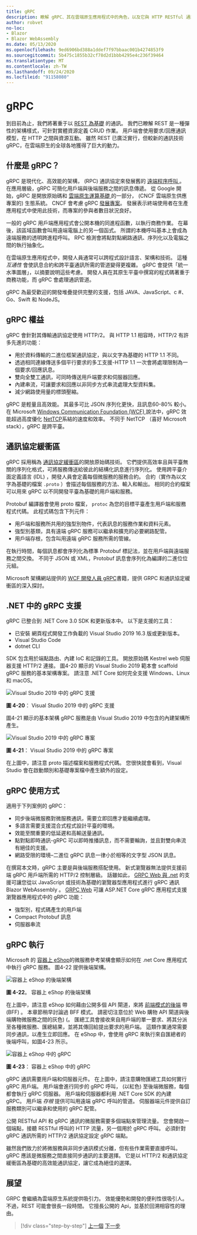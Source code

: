 ```yaml
---
title: gRPC
description: 瞭解 gRPC、其在雲端原生應用程式中的角色，以及它與 HTTP RESTful 通訊的不同之處。
author: robvet
no-loc:
- Blazor
- Blazor WebAssembly
ms.date: 05/13/2020
ms.openlocfilehash: 9ed6906bd388a1ddef7f97bbaac001b4274853f9
ms.sourcegitcommit: 5b475c1855b32cf78d2d1bbb4295e4c236f39464
ms.translationtype: MT
ms.contentlocale: zh-TW
ms.lasthandoff: 09/24/2020
ms.locfileid: "91158080"
---
```

# <a name="grpc"></a>gRPC

到目前為止，我們將著重于以 [REST 為基礎](/azure/architecture/best-practices/api-design) 的通訊。 我們已瞭解 REST 是一種彈性的架構樣式，可針對實體資源定義 CRUD 作業。 用戶端會使用要求/回應通訊模型，在 HTTP 之間與資源互動。 雖然 REST 已廣泛實行，但較新的通訊技術 gRPC，在雲端原生的全球各地獲得了巨大的動力。

## <a name="what-is-grpc"></a>什麼是 gRPC？

gRPC 是現代化、高效能的架構， (RPC) 通訊協定來發展舊的 [遠端程序呼叫 ](https://en.wikipedia.org/wiki/Remote_procedure_call) 。 在應用層級，gRPC 可簡化用戶端與後端服務之間的訊息傳遞。 從 Google 開始，gRPC 是開放原始碼和  [雲端原生運算基礎 ](https://www.cncf.io/) 的一部分， (CNCF 雲端原生供應專案的) 生態系統。 CNCF 會考慮 gRPC [發展專案](https://github.com/cncf/toc/blob/master/process/graduation_criteria.adoc)。 發展表示終端使用者在生產應用程式中使用此技術，而專案的參與者數目狀況良好。

一般的 gRPC 用戶端應用程式會公開本機的同進程函數，以執行商務作業。 在幕後，該區域函數會叫用遠端電腦上的另一個函式。 所謂的本機呼叫基本上會成為遠端服務的透明跨進程呼叫。 RPC 檢測會將點對點網路通訊、序列化以及電腦之間的執行抽象化。

在雲端原生應用程式中，開發人員通常可以跨程式設計語言、架構和技術。 這種 *互通性* 會使訊息合約和跨平臺通訊所需的管道變得更複雜。  gRPC 會提供「統一水準圖層」，以摘要說明這些考慮。 開發人員在其原生平臺中撰寫的程式碼著重于商務功能，而 gRPC 會處理通訊管道。

gRPC 為最受歡迎的開發堆疊提供完整的支援，包括 JAVA、JavaScript、c #、Go、Swift 和 NodeJS。

## <a name="grpc-benefits"></a>gRPC 權益

gRPC 會針對其傳輸通訊協定使用 HTTP/2。 與 HTTP 1.1 相容時，HTTP/2 有許多先進的功能：

- 用於資料傳輸的二進位框架通訊協定，與以文字為基礎的 HTTP 1.1 不同。
- 透過相同連線傳送多個平行要求的多工支援-HTTP 1.1 一次會將處理限制為一個要求/回應訊息。
- 雙向全雙工通訊，可同時傳送用戶端要求和伺服器回應。
- 內建串流，可讓要求和回應以非同步方式串流處理大型資料集。
- 減少網路使用量的標頭壓縮。

gRPC 是輕量且高效能。 其最多可比 JSON 序列化更快，且訊息60-80% 較小。 在 Microsoft [Windows Communication Foundation (WCF) ](../../framework/wcf/whats-wcf.md) 說法中，gRPC 效能超過高度優化 [NetTCP](/dotnet/api/system.servicemodel.nettcpbinding?view=netframework-4.8)系結的速度和效率。 不同于 NetTCP （喜好 Microsoft stack），gRPC 是跨平臺。

## <a name="protocol-buffers"></a>通訊協定緩衝區

gRPC 採用稱為 [通訊協定緩衝區](https://developers.google.com/protocol-buffers/docs/overview)的開放原始碼技術。 它們提供高效率且與平臺無關的序列化格式，可將服務傳送給彼此的結構化訊息進行序列化。 使用跨平臺介面定義語言 (IDL) ，開發人員會定義每個微服務的服務合約。 合約（實作為以文字為基礎的檔案 `.proto` ）會描述每個服務的方法、輸入和輸出。 相同的合約檔案可以用來 gRPC 以不同開發平臺為基礎的用戶端和服務。

Protobuf 編譯器會使用 proto 檔案， `protoc` 為您的目標平臺產生用戶端和服務程式代碼。 此程式碼包含下列元件：

- 用戶端和服務所共用的強型別物件，代表訊息的服務作業和資料元素。
- 強型別基類，具有遠端 gRPC 服務可以繼承和擴充的必要網路配管。
- 用戶端存根，包含叫用遠端 gRPC 服務所需的管線。

在執行時間，每個訊息都會序列化為標準 Protobuf 標記法，並在用戶端與遠端服務之間交換。 不同于 JSON 或 XML，Protobuf 訊息會序列化為編譯的二進位位元組。

Microsoft 架構網站提供的 [WCF 開發人員 gRPC](../grpc-for-wcf-developers/index.md)書籍，提供 GRPC 和通訊協定緩衝區的深入探討。

## <a name="grpc-support-in-net"></a>.NET 中的 gRPC 支援

gRPC 已整合到 .NET Core 3.0 SDK 和更新版本中。 以下是支援的工具：

- 已安裝 網頁程式開發工作負載的 Visual Studio 2019 16.3 版或更新版本。
- Visual Studio Code
- dotnet CLI

SDK 包含用於端點路由、內建 IoC 和記錄的工具。 開放原始碼 Kestrel web 伺服器支援 HTTP/2 連接。 圖4-20 顯示的 Visual Studio 2019 範本會 scaffold gRPC 服務的基本架構專案。 請注意 .NET Core 如何完全支援 Windows、Linux 和 macOS。

![Visual Studio 2019 中的 gRPC 支援](./media/visual-studio-2019-grpc-template.png)

**圖 4-20**： Visual Studio 2019 中的 gRPC 支援
  
圖4-21 顯示的基本架構 gRPC 服務是由 Visual Studio 2019 中包含的內建架構所產生。  

![Visual Studio 2019 中的 gRPC 專案](./media/grpc-project.png  )

**圖 4-21**： Visual Studio 2019 中的 gRPC 專案

在上圖中，請注意 proto 描述檔案和服務程式代碼。 您很快就會看到，Visual Studio 會在啟動類別和基礎專案檔中產生額外的設定。

## <a name="grpc-usage"></a>gRPC 使用方式

適用于下列案例的 gRPC：

- 同步後端微服務對微服務通訊，需要立即回應才能繼續處理。
- 多語言需要支援混合式程式設計平臺的環境。
- 效能至關重要的低延遲和高輸送量通訊。
- 點對點即時通訊-gRPC 可以即時推播訊息，而不需要輪詢，並且對雙向串流有絕佳的支援。
- 網路受限的環境–二進位 gRPC 訊息一律小於相等的文字型 JSON 訊息。

在撰寫本文時，gRPC 主要是與後端服務搭配使用。 新式瀏覽器無法提供支援前端 gRPC 用戶端所需的 HTTP/2 控制層級。 話雖如此， [GRPC Web 與 .net](https://devblogs.microsoft.com/aspnet/grpc-web-for-net-now-available/) 的支援可讓您從以 JavaScript 或技術為基礎的瀏覽器型應用程式進行 gRPC 通訊 Blazor WebAssembly 。 [GRPC Web](https://github.com/grpc/grpc/blob/master/doc/PROTOCOL-WEB.md) 可讓 ASP.NET Core gRPC 應用程式支援瀏覽器應用程式中的 gRPC 功能：

- 強型別，程式碼產生的用戶端
- Compact Protobuf 訊息
- 伺服器串流

## <a name="grpc-implementation"></a>gRPC 執行

Microsoft 的 [容器上 eShop](https://github.com/dotnet-architecture/eShopOnContainers)的微服務參考架構會顯示如何在 .net Core 應用程式中執行 gRPC 服務。 圖4-22 提供後端架構。

![容器上 eShop 的後端架構](./media/eshop-with-aggregators.png)

**圖 4-22**。 容器上 eShop 的後端架構

在上圖中，請注意 eShop 如何藉由公開多個 API 閘道，來將 [前端模式的後端](/azure/architecture/patterns/backends-for-frontends) 帶 (BFF) 。 本章節稍早討論過 BFF 模式。 請密切注意位於 Web 購物 API 閘道與後端購物微服務之間的灰色)  (。 匯總工具會接收來自用戶端的單一要求、將其分派至各種微服務、匯總結果，並將其傳回給提出要求的用戶端。 這類作業通常需要同步通訊，以產生立即回應。 在 eShop 中，會使用 gRPC 來執行來自匯總者的後端呼叫，如圖4-23 所示。

![容器上 eShop 中的 gRPC](./media/grpc-implementation.png)

**圖 4-23**： 容器上 eShop 中的 gRPC

gRPC 通訊需要用戶端和伺服器元件。 在上圖中，請注意購物匯總工具如何實行 gRPC 用戶端。 用戶端會進行同步的 gRPC 呼叫， (以紅色) 至後端微服務，每個都會執行 gRPC 伺服器。 用戶端和伺服器都利用 .NET Core SDK 的內建 gRPC。 用戶端 *存根* 提供可叫用遠端 gRPC 呼叫的管道。 伺服器端元件提供自訂服務類別可以繼承和使用的 gRPC 配管。

公開 RESTful API 和 gRPC 通訊的微服務需要多個端點來管理流量。 您會開啟一個端點，接聽 RESTful 呼叫的 HTTP 流量，另一個用於 gRPC 呼叫。 必須針對 gRPC 通訊所需的 HTTP/2 通訊協定設定 gRPC 端點。

雖然我們致力於將微服務與非同步通訊模式分離，但有些作業需要直接呼叫。 gRPC 應該是微服務之間直接同步通訊的主要選擇。 它是以 HTTP/2 和通訊協定緩衝區為基礎的高效能通訊協定，讓它成為絕佳的選擇。

## <a name="looking-ahead"></a>展望

GRPC 會繼續為雲端原生系統提供吸引力。 效能優勢和開發的便利性很吸引人。 不過，REST 可能會很長一段時間。 它擅長公開的 Api，並基於回溯相容性的理由。

>[!div class="step-by-step"]
>[上一個](service-to-service-communication.md) 
>[下一步](service-mesh-communication-infrastructure.md)
